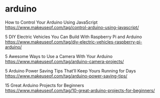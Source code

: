 # arduino

How to Control Your Arduino Using JavaScript
<br />
https://www.makeuseof.com/tag/control-arduino-using-javascript/

5 DIY Electric Vehicles You Can Build With Raspberry Pi and Arduino
<br />
https://www.makeuseof.com/tag/diy-electric-vehicles-raspberry-pi-arduino/

5 Awesome Ways to Use a Camera With Your Arduino
<br />
https://www.makeuseof.com/tag/arduino-camera-projects/

5 Arduino Power Saving Tips That’ll Keep Yours Running for Days
<br>
https://www.makeuseof.com/tag/arduino-power-saving-tips/

15 Great Arduino Projects for Beginners
<br />
https://www.makeuseof.com/tag/10-great-arduino-projects-for-beginners/

